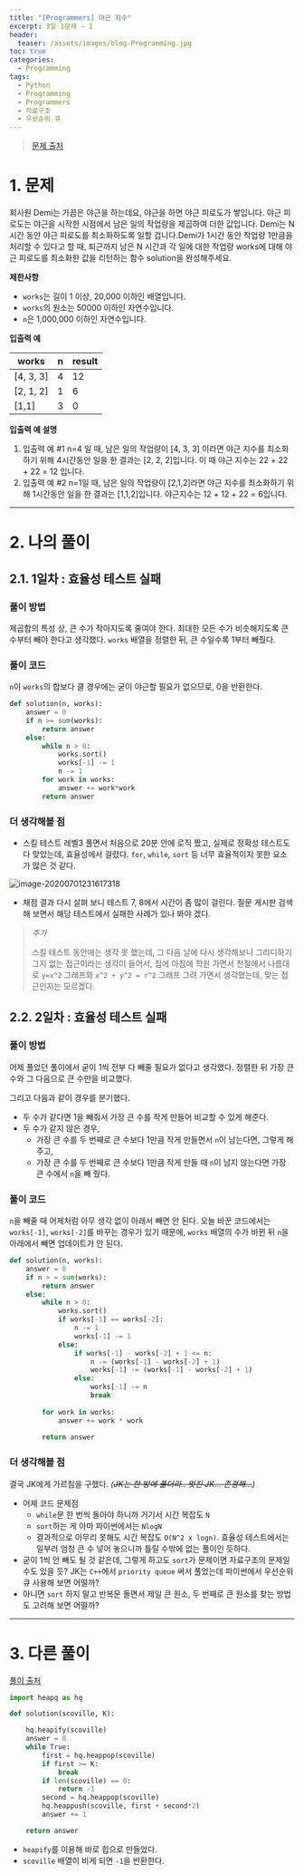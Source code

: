 ```yaml
---
title: "[Programmers] 야근 지수"
excerpt: 3일 1문제 - 1
header:
  teaser: /assets/images/blog-Programming.jpg
toc: true
categories:
  - Programming
tags:
  - Python
  - Programming
  - Programmers
  - 자료구조
  - 우선순위 큐
---
```






> [문제 출처](https://programmers.co.kr/learn/courses/30/lessons/12927)



# 1. 문제



회사원 Demi는 가끔은 야근을 하는데요, 야근을 하면 야근 피로도가 쌓입니다. 야근 피로도는 야근을 시작한 시점에서 남은 일의 작업량을 제곱하여 더한 값입니다. Demi는 N시간 동안 야근 피로도를 최소화하도록 일할 겁니다.Demi가 1시간 동안 작업량 1만큼을 처리할 수 있다고 할 때, 퇴근까지 남은 N 시간과 각 일에 대한 작업량 works에 대해 야근 피로도를 최소화한 값을 리턴하는 함수 solution을 완성해주세요.



**제한사항**

- `works`는 길이 1 이상, 20,000 이하인 배열입니다.
- `works`의 원소는 50000 이하인 자연수입니다.
- `n`은 1,000,000 이하인 자연수입니다.



**입출력 예**

| works     | n    | result |
| --------- | ---- | ------ |
| [4, 3, 3] | 4    | 12     |
| [2, 1, 2] | 1    | 6      |
| [1,1]     | 3    | 0      |



**입출력 예 설명**

1. 입출력 예 #1
   n=4 일 때, 남은 일의 작업량이 [4, 3, 3] 이라면 야근 지수를 최소화하기 위해 4시간동안 일을 한 결과는 [2, 2, 2]입니다. 이 때 야근 지수는 22 + 22 + 22 = 12 입니다.
2. 입출력 예 #2
   n=1일 때, 남은 일의 작업량이 [2,1,2]라면 야근 지수를 최소화하기 위해 1시간동안 일을 한 결과는 [1,1,2]입니다. 야근지수는 12 + 12 + 22 = 6입니다.



---



# 2. 나의 풀이 



## 2.1. 1일차 : 효율성 테스트 실패



### 풀이 방법



 제곱합의 특성 상, 큰 수가 작아지도록 줄여야 한다. 최대한 모든 수가 비슷해지도록 큰 수부터 빼야 한다고 생각했다. `works` 배열을 정렬한 뒤, 큰 수일수록 1부터 빼줬다. 



### 풀이 코드

 `n`이 `works`의 합보다 클 경우에는 굳이 야근할 필요가 없으므로, 0을 반환한다.

```python
def solution(n, works):
    answer = 0
    if n >= sum(works):
        return answer
    else:
        while n > 0:
            works.sort()
            works[-1] -= 1
            n -= 1        
        for work in works:
            answer += work*work
        return answer
```





### 더 생각해볼 점



* 스킬 테스트 레벨3 풀면서 처음으로 20분 안에 로직 짰고, 실제로 정확성 테스트도 다 맞았는데, 효율성에서 걸렸다. `for`, `while`, `sort` 등 너무 효율적이지 못한 요소가 많은 것 같다. 

  

![image-20200701231617318]({{site.url}}/assets/images/image-20200701231617318.png)



* 채점 결과 다시 살펴 보니 테스트 7, 8에서 시간이 좀 많이 걸린다. 질문 게시판 검색해 보면서 해당 테스트에서 실패한 사례가 있나 봐야 겠다. 

> *추가*
>
>  스킬 테스트 동안에는 생각 못 했는데, 그 다음 날에 다시 생각해보니 그리디하기 그지 없는 접근이라는 생각이 들어서, 집에 아침에 학원 가면서 전철에서 나름대로 `y=x^2` 그래프와 `x^2 + y^2 = r^2` 그래프 그려 가면서 생각했는데, 맞는 접근인지는 모르겠다. 



## 2.2. 2일차 : 효율성 테스트 실패



### 풀이 방법



 어제 풀었던 풀이에서 굳이 1씩 전부 다 빼줄 필요가 없다고 생각했다. 정렬한 뒤 가장 큰 수와 그 다음으로 큰 수만을 비교했다. 

 그리고 다음과 같이 경우를 분기했다.

* 두 수가 같다면 1을 빼줘서 가장 큰 수를 작게 만들어 비교할 수 있게 해준다.
* 두 수가 같지 않은 경우,
  * 가장 큰 수를 두 번째로 큰 수보다 1만큼 작게 만들면서 `n`이 남는다면, 그렇게 해주고,
  * 가장 큰 수를 두 번째로 큰 수보다 1만큼 작게 만들 때 `n`이 남지 않는다면 가장 큰 수에서 `n`을 빼 줬다.



### 풀이 코드

 `n`을 빼줄 때 어제처럼 아무 생각 없이 아래서 빼면 안 된다. 오늘 바꾼 코드에서는 `works[-1]`, `works[-2]`를 바꾸는 경우가 있기 때문에, `works` 배열의 수가 바뀐 뒤 `n`을 아래에서 빼면 업데이트가 안 된다.



```python
def solution(n, works):
    answer = 0
    if n > = sum(works):
        return answer
    else:
        while n > 0:
            works.sort()
            if works[-1] == works[-2]:
                n -= 1
                works[-1] -= 1
            else:
                if works[-1] - works[-2] + 1 <= n:
                    n -= (works[-1] - works[-2] + 1)
                    works[-1] -= (works[-1] - works[-2] + 1)
                else:
                    works[-1] -= n
                    break
         
        for work in works:
            answer += work * work
            
        return answer
```



### 더 생각해볼 점



 결국 JK에게 가르침을 구했다. *(~~JK는 한 방에 풀더라.. 멋진 JK... 존경해...~~)*

* 어제 코드 문제점
  * `while`문 한 번씩 돌아야 하니까 거기서 시간 복잡도 `N`
  * `sort`하는 게 아마 파이썬에서는 `NlogN`
  * 결과적으로 아무리 못해도 시간 복잡도 `O(N^2 x logn)`. 효율성 테스트에서는 일부러 엄청 큰 수 넣어 놓으니까 틀릴 수밖에 없는 풀이인 듯하다.
* 굳이 1씩 안 빼도 될 것 같은데, 그렇게 하고도 `sort`가 문제이면 자료구조의 문제일 수도 있을 듯? JK는 `C++`에서 `priority queue` 써서 풀었는데 파이썬에서 우선순위 큐 사용해 보면 어떨까?
* 아니면 `sort` 하지 말고 반복문 돌면서 제일 큰 원소, 두 번째로 큰 원소를 찾는 방법도 고려해 보면 어떨까?



---



# 3. 다른 풀이



[풀이 출처](https://programmers.co.kr/learn/courses/30/lessons/42626/solution_groups?language=python3)

```python
import heapq as hq

def solution(scoville, K):

    hq.heapify(scoville)
    answer = 0
    while True:
        first = hq.heappop(scoville)
        if first >= K:
            break
        if len(scoville) == 0:
            return -1
        second = hq.heappop(scoville)
        hq.heappush(scoville, first + second*2)
        answer += 1  

    return answer
```

* `heapify`를 이용해 바로 힙으로 만들었다.
* `scoville` 배열이 비게 되면 `-1`을 반환한다.





